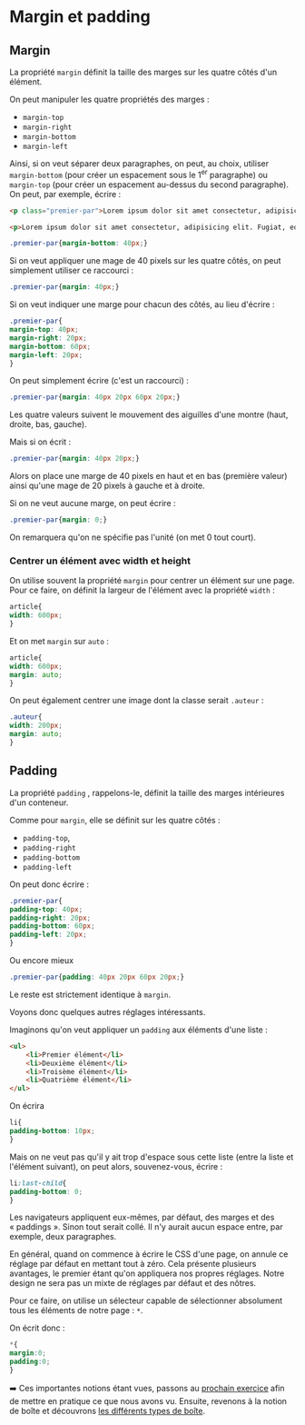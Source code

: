
# Margin et padding

## Margin
La propriété `margin` définit la taille des marges sur les quatre côtés d'un élément.

On peut manipuler les quatre propriétés des marges :

- `margin-top`
- `margin-right`
- `margin-bottom` 
- `margin-left`

Ainsi, si on veut séparer deux paragraphes, on peut, au choix, utiliser `margin-bottom`  (pour créer un espacement sous le 1<sup>er</sup> paragraphe) ou `margin-top` (pour créer un espacement au-dessus du second paragraphe). On peut, par exemple, écrire :

```HTML
<p class="premier-par">Lorem ipsum dolor sit amet consectetur, adipisicing elit. Fugiat, eos est tempore nam excepturi officiis voluptatum, neque ratione expedita sed cupiditate iusto reiciendis doloremque ipsam. Ullam quod consectetur hic rerum!</p>

<p>Lorem ipsum dolor sit amet consectetur, adipisicing elit. Fugiat, eos est tempore nam excepturi officiis voluptatum, neque ratione expedita sed cupiditate iusto reiciendis doloremque ipsam. Ullam quod consectetur hic rerum!</p>
```

```CSS
.premier-par{margin-bottom: 40px;}
```

Si on veut appliquer une mage de 40 pixels sur les quatre côtés, on peut simplement utiliser ce raccourci :

```CSS
.premier-par{margin: 40px;}
```

Si on veut indiquer une marge pour chacun des côtés, au lieu d'écrire :

```CSS
.premier-par{
margin-top: 40px;
margin-right: 20px;
margin-bottom: 60px;
margin-left: 20px;
}
```

On peut simplement écrire (c'est un raccourci) :

```CSS
.premier-par{margin: 40px 20px 60px 20px;}
```

Les quatre valeurs suivent le mouvement des aiguilles d'une montre (haut, droite, bas, gauche).

Mais si on écrit :

```CSS
.premier-par{margin: 40px 20px;}
```

Alors on place une marge de 40 pixels en haut et en bas (première valeur) ainsi qu'une mage de 20 pixels à gauche et à droite.

Si on ne veut aucune marge, on peut écrire :

```CSS
.premier-par{margin: 0;}
```

On remarquera qu'on ne spécifie pas l'unité (on met 0 tout court).

### Centrer un élément avec width et height
On utilise souvent la propriété `margin`  pour centrer un élément sur une page. Pour ce faire, on définit la largeur de l'élément avec la propriété `width` :

```CSS
article{
width: 600px;
}
```

Et on met `margin` sur `auto` :

```CSS
article{
width: 600px;
margin: auto;
}
```

On peut également centrer une image dont la classe serait `.auteur` :

```CSS
.auteur{
width: 200px;
margin: auto;
}
```

## Padding
La propriété `padding` , rappelons-le, définit la taille des marges intérieures d'un conteneur.

Comme pour `margin`,  elle se définit sur les quatre côtés :

- `padding-top`, 
- `padding-right`
- `padding-bottom` 
- `padding-left`

On peut donc écrire :

```CSS
.premier-par{
padding-top: 40px;
padding-right: 20px;
padding-bottom: 60px;
padding-left: 20px;
}
```

Ou encore mieux

```CSS
.premier-par{padding: 40px 20px 60px 20px;}
```

Le reste est strictement identique à `margin`. 

Voyons donc quelques autres réglages intéressants.

Imaginons qu'on veut appliquer un `padding` aux éléments d'une liste :

```HTML
<ul>
	<li>Premier élément</li>
	<li>Deuxième élément</li>
	<li>Troisème élément</li>
	<li>Quatrième élément</li>
</ul>
```

On écrira 

```CSS
li{
padding-bottom: 10px;
}
```

Mais on ne veut pas qu'il y ait trop d'espace sous cette liste (entre la liste et l'élément suivant), on peut alors, souvenez-vous, écrire :

```CSS
li:last-child{
padding-bottom: 0;
}
```

Les navigateurs appliquent eux-mêmes, par défaut, des marges et des « paddings ». Sinon tout serait collé. Il n'y aurait aucun espace entre, par exemple, deux paragraphes.

En général, quand on commence à écrire le CSS d'une page, on annule ce réglage par défaut en mettant tout à zéro. Cela présente plusieurs avantages, le premier étant qu'on appliquera nos propres réglages. Notre design ne sera pas un mixte de réglages par défaut et des nôtres.

Pour ce faire, on utilise un sélecteur capable de sélectionner absolument tous les éléments de notre page : `*`.

On écrit donc :

```CSS
*{
margin:0;
padding:0;
}
```

➡️ Ces importantes notions étant vues, passons au [prochain exercice](https://github.com/YannHY/html-css-js/blob/main/Exercices/Exercice%205.md) afin de mettre en pratique ce que nous avons vu. Ensuite, revenons à la notion de boîte et découvrons [les différents types de boîte](https://github.com/YannHY/html-css-js/blob/main/2.%20Deuxième%20partie/2.10%20Les%20types%20de%20boite.md).
